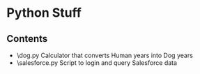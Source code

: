 # Python Stuff

## Contents
- \dog.py
    Calculator that converts Human years into Dog years
- \salesforce.py
    Script to login and query Salesforce data
